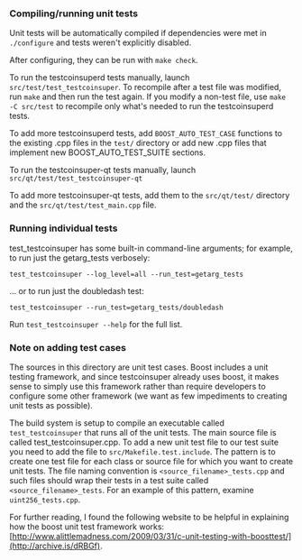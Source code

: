 ### Compiling/running unit tests

Unit tests will be automatically compiled if dependencies were met in `./configure`
and tests weren't explicitly disabled.

After configuring, they can be run with `make check`.

To run the testcoinsuperd tests manually, launch `src/test/test_testcoinsuper`. To recompile
after a test file was modified, run `make` and then run the test again. If you
modify a non-test file, use `make -C src/test` to recompile only what's needed
to run the testcoinsuperd tests.

To add more testcoinsuperd tests, add `BOOST_AUTO_TEST_CASE` functions to the existing
.cpp files in the `test/` directory or add new .cpp files that
implement new BOOST_AUTO_TEST_SUITE sections.

To run the testcoinsuper-qt tests manually, launch `src/qt/test/test_testcoinsuper-qt`

To add more testcoinsuper-qt tests, add them to the `src/qt/test/` directory and
the `src/qt/test/test_main.cpp` file.

### Running individual tests

test_testcoinsuper has some built-in command-line arguments; for
example, to run just the getarg_tests verbosely:

    test_testcoinsuper --log_level=all --run_test=getarg_tests

... or to run just the doubledash test:

    test_testcoinsuper --run_test=getarg_tests/doubledash

Run `test_testcoinsuper --help` for the full list.

### Note on adding test cases

The sources in this directory are unit test cases.  Boost includes a
unit testing framework, and since testcoinsuper already uses boost, it makes
sense to simply use this framework rather than require developers to
configure some other framework (we want as few impediments to creating
unit tests as possible).

The build system is setup to compile an executable called `test_testcoinsuper`
that runs all of the unit tests.  The main source file is called
test_testcoinsuper.cpp. To add a new unit test file to our test suite you need
to add the file to `src/Makefile.test.include`. The pattern is to create
one test file for each class or source file for which you want to create
unit tests.  The file naming convention is `<source_filename>_tests.cpp`
and such files should wrap their tests in a test suite
called `<source_filename>_tests`. For an example of this pattern,
examine `uint256_tests.cpp`.

For further reading, I found the following website to be helpful in
explaining how the boost unit test framework works:
[http://www.alittlemadness.com/2009/03/31/c-unit-testing-with-boosttest/](http://archive.is/dRBGf).
